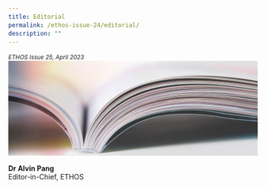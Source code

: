 ```yaml
---
title: Editorial
permalink: /ethos-issue-24/editorial/
description: ""
---
```

<em><small>ETHOS Issue 25, April 2023</small></em>
<img src="/images/Landing_Banner_Images/knowledge_editorial_banner_01.jpg">






<b>Dr Alvin Pang</b><br>
Editor-in-Chief, ETHOS